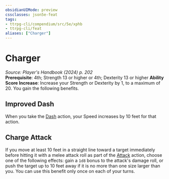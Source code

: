```yaml
---
obsidianUIMode: preview
cssclasses: json5e-feat
tags:
- ttrpg-cli/compendium/src/5e/xphb
- ttrpg-cli/feat
aliases: ["Charger"]
---
```

# Charger
*Source: Player's Handbook (2024) p. 202*  
**Prerequisite**: 4th; Strength 13 or higher or 4th; Dexterity 13 or higher
**Ability Score Increase**: Increase your Strength or Dexterity by 1, to a maximum of 20.
You gain the following benefits.

## Improved Dash

When you take the [Dash](2-Mechanics/CLI/rules/actions.md#Dash) action, your Speed increases by 10 feet for that action.

## Charge Attack

If you move at least 10 feet in a straight line toward a target immediately before hitting it with a melee attack roll as part of the [Attack](2-Mechanics/CLI/rules/actions.md#Attack) action, choose one of the following effects: gain a `1d8` bonus to the attack's damage roll, or push the target up to 10 feet away if it is no more than one size larger than you. You can use this benefit only once on each of your turns.
